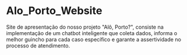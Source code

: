 # Alo_Porto_Website
Site de apresentação do nosso projeto "Alô, Porto?", consiste na implementação de um chatbot inteligente que coleta dados, informa o melhor guincho para cada caso específico e garante a assertividade no processo de atendimento.
